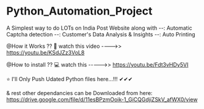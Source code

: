 # Python_Automation_Project
A Simplest way to do LOTs on India Post Website along with
--: Automatic Captcha detection 
--: Customer's Data Analysis & Insights
--: Auto Printing

@How it Works ??
🐍 watch this video ---->>       https://youtu.be/KSdJZz3VoL8

@How to install ??
💻 watch this ----->>          https://youtu.be/Fdt3vHDy5VI

⭐ I'll Only Push Udated Python files here...!!! ✔✔✔

& rest other dependancies can be Downloaded from here:  https://drive.google.com/file/d/11esBPzmOoik-1_GiCQGdjiZSkV_afWX0/view
